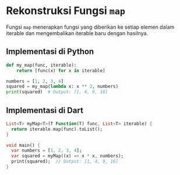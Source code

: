 # Rekonstruksi Fungsi `map`

Fungsi `map` menerapkan fungsi yang diberikan ke setiap elemen dalam iterable dan mengembalikan iterable baru dengan hasilnya.

## Implementasi di Python

```python
def my_map(func, iterable):
    return [func(x) for x in iterable]

numbers = [1, 2, 3, 4]
squared = my_map(lambda x: x ** 2, numbers)
print(squared)  # Output: [1, 4, 9, 16]
```

## Implementasi di Dart

```dart
List<T> myMap<T>(T Function(T) func, List<T> iterable) {
  return iterable.map(func).toList();
}

void main() {
  var numbers = [1, 2, 3, 4];
  var squared = myMap((x) => x * x, numbers);
  print(squared);  // Output: [1, 4, 9, 16]
}
```
